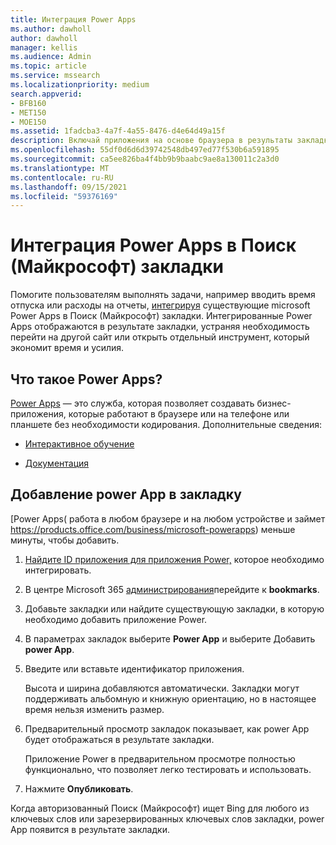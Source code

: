 ```yaml
---
title: Интеграция Power Apps
ms.author: dawholl
author: dawholl
manager: kellis
ms.audience: Admin
ms.topic: article
ms.service: mssearch
ms.localizationpriority: medium
search.appverid:
- BFB160
- MET150
- MOE150
ms.assetid: 1fadcba3-4a7f-4a55-8476-d4e64d49a15f
description: Включай приложения на основе браузера в результаты закладки для Поиск (Майкрософт)
ms.openlocfilehash: 55df0d6d6d39742548db497ed77f530b6a591895
ms.sourcegitcommit: ca5ee826ba4f4bb9b9baabc9ae8a130011c2a3d0
ms.translationtype: MT
ms.contentlocale: ru-RU
ms.lasthandoff: 09/15/2021
ms.locfileid: "59376169"
---
```

# <a name="integrate-power-apps-in-microsoft-search-bookmarks"></a>Интеграция Power Apps в Поиск (Майкрософт) закладки
   
Помогите пользователям выполнять задачи, например вводить время отпуска или расходы на отчеты, [интегрируя](https://products.office.com/business/microsoft-powerapps) существующие microsoft Power Apps в Поиск (Майкрософт) закладки. Интегрированные Power Apps отображаются в результате закладки, устраняя необходимость перейти на другой сайт или открыть отдельный инструмент, который экономит время и усилия.
  
## <a name="what-are-power-apps"></a>Что такое Power Apps?

[Power Apps](https://products.office.com/business/microsoft-powerapps) — это служба, которая позволяет создавать бизнес-приложения, которые работают в браузере или на телефоне или планшете без необходимости кодирования. Дополнительные сведения:
  
- [Интерактивное обучение](/learn/browse/?products=powerapps)
    
- [Документация](/powerapps/)
    
## <a name="add-a-power-app-to-a-bookmark"></a>Добавление power App в закладку

[Power Apps( работа в любом браузере и на любом устройстве и займет https://products.office.com/business/microsoft-powerapps) меньше минуты, чтобы добавить.
  
1. [Найдите ID приложения для приложения Power,](/powerapps/maker/canvas-apps/get-sessionid#get-an-app-id) которое необходимо интегрировать.
    
2. В центре Microsoft 365 [администрирования](https://admin.microsoft.com)перейдите к **bookmarks**.
    
3. Добавьте закладки или найдите существующую закладки, в которую необходимо добавить приложение Power.
    
4. В параметрах закладок выберите **Power App** и выберите Добавить **power App**.
    
5. Введите или вставьте идентификатор приложения.
    
    Высота и ширина добавляются автоматически. Закладки могут поддерживать альбомную и книжную ориентацию, но в настоящее время нельзя изменить размер.
    
6. Предварительный просмотр закладок показывает, как power App будет отображаться в результате закладки.
    
    Приложение Power в предварительном просмотре полностью функционально, что позволяет легко тестировать и использовать.
    
7. Нажмите **Опубликовать**.
    
Когда авторизованный Поиск (Майкрософт) ищет [](https://Bing.com) Bing для любого из ключевых слов или зарезервированных ключевых слов закладки, power App появится в результате закладки.